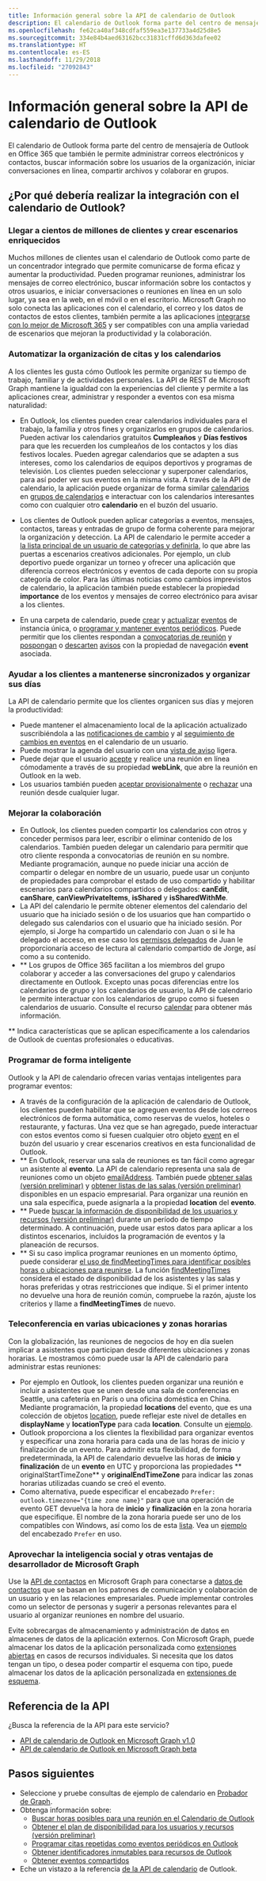 ```yaml
---
title: Información general sobre la API de calendario de Outlook
description: El calendario de Outlook forma parte del centro de mensajería de Outlook en Office 365 que también le permite administrar correos electrónicos y contactos, buscar información sobre los usuarios de la organización.
ms.openlocfilehash: fe62ca40af348cdfaf559ea3e137733a4d25d8e5
ms.sourcegitcommit: 334e84b4aed63162bcc31831cffd6d363dafee02
ms.translationtype: HT
ms.contentlocale: es-ES
ms.lasthandoff: 11/29/2018
ms.locfileid: "27092843"
---
```

# <a name="outlook-calendar-api-overview"></a>Información general sobre la API de calendario de Outlook

El calendario de Outlook forma parte del centro de mensajería de Outlook en Office 365 que también le permite administrar correos electrónicos y contactos, buscar información sobre los usuarios de la organización, iniciar conversaciones en línea, compartir archivos y colaborar en grupos.

## <a name="why-integrate-with-outlook-calendar"></a>¿Por qué debería realizar la integración con el calendario de Outlook?

### <a name="reach-hundreds-of-millions-of-customers-and-build-rich-scenarios"></a>Llegar a cientos de millones de clientes y crear escenarios enriquecidos

Muchos millones de clientes usan el calendario de Outlook como parte de un concentrador integrado que permite comunicarse de forma eficaz y aumentar la productividad. Pueden programar reuniones, administrar los mensajes de correo electrónico, buscar información sobre los contactos y otros usuarios, e iniciar conversaciones o reuniones en línea en un solo lugar, ya sea en la web, en el móvil o en el escritorio. Microsoft Graph no solo conecta las aplicaciones con el calendario, el correo y los datos de contactos de estos clientes, también permite a las aplicaciones [integrarse con lo mejor de Microsoft 365](overview-major-services.md) y ser compatibles con una amplia variedad de escenarios que mejoran la productividad y la colaboración.

### <a name="automate-appointment-organization-and-calendaring"></a>Automatizar la organización de citas y los calendarios

A los clientes les gusta cómo Outlook les permite organizar su tiempo de trabajo, familiar y de actividades personales. La API de REST de Microsoft Graph mantiene la igualdad con la experiencias del cliente y permite a las aplicaciones crear, administrar y responder a eventos con esa misma naturalidad:

- En Outlook, los clientes pueden crear calendarios individuales para el trabajo, la familia y otros fines y organizarlos en grupos de calendarios. Pueden activar los calendarios gratuitos **Cumpleaños** y **Días festivos** para que les recuerden los cumpleaños de los contactos y los días festivos locales. Pueden agregar calendarios que se adapten a sus intereses, como los calendarios de equipos deportivos y programas de televisión. Los clientes pueden seleccionar y superponer calendarios, para así poder ver sus eventos en la misma vista. A través de la API de calendario, la aplicación puede organizar de forma similar [calendarios](/graph/api/resources/calendar?view=graph-rest-1.0) en [grupos de calendarios](/graph/api/resources/calendargroup?view=graph-rest-1.0) e interactuar con los calendarios interesantes como con cualquier otro **calendario** en el buzón del usuario.

- Los clientes de Outlook pueden aplicar categorías a eventos, mensajes, contactos, tareas y entradas de grupo de forma coherente para mejorar la organización y detección. La API de calendario le permite acceder a [la lista principal de un usuario de categorías y definirla](/graph/api/outlookuser-post-mastercategories?view=graph-rest-1.0), lo que abre las puertas a escenarios creativos adicionales. Por ejemplo, un club deportivo puede organizar un torneo y ofrecer una aplicación que diferencia correos electrónicos y eventos de cada deporte con su propia categoría de color. Para las últimas noticias como cambios imprevistos de calendario, la aplicación también puede establecer la propiedad **importance** de los eventos y mensajes de correo electrónico para avisar a los clientes.

- En una carpeta de calendario, puede [crear](/graph/api/user-post-events?view=graph-rest-1.0) y [actualizar](/graph/api/event-update?view=graph-rest-1.0) [eventos](/graph/api/resources/event?view=graph-rest-1.0) de instancia única, o [programar y mantener eventos periódicos](outlook-schedule-recurring-events.md). Puede permitir que los clientes respondan a [convocatorias de reunión](/graph/api/resources/eventmessage?view=graph-rest-1.0) y [pospongan](/graph/api/event-snoozereminder?view=graph-rest-1.0) o [descarten](/graph/api/event-dismissreminder?view=graph-rest-1.0) [avisos](/graph/api/resources/reminder?view=graph-rest-1.0) con la propiedad de navegación **event** asociada.


### <a name="help-customers-stay-synchronized-and-navigate-their-day"></a>Ayudar a los clientes a mantenerse sincronizados y organizar sus días

La API de calendario permite que los clientes organicen sus días y mejoren la productividad:

<!-- change link to notifications to the concept topic once it's created. In general, try staying in the conceptual level in these overview topics, if conceptual topics are available for the link destination.
-->

- Puede mantener el almacenamiento local de la aplicación actualizado suscribiéndola a las [notificaciones de cambio](/graph/api/resources/webhooks?view=graph-rest-1.0) y al [seguimiento de cambios en eventos](delta-query-events.md) en el calendario de un usuario.
- Puede mostrar la agenda del usuario con una [vista de aviso](/graph/api/user-reminderview?view=graph-rest-1.0) ligera.
- Puede dejar que el usuario [acepte](/graph/api/event-accept?view=graph-rest-1.0) y realice una reunión en línea cómodamente a través de su propiedad **webLink**, que abre la reunión en Outlook en la web.
- Los usuarios también pueden [aceptar provisionalmente](/graph/api/event-tentativelyaccept?view=graph-rest-1.0) o [rechazar](/graph/api/event-decline?view=graph-rest-1.0) una reunión desde cualquier lugar.

### <a name="enhance-collaboration"></a>Mejorar la colaboración

- En Outlook, los clientes pueden compartir los calendarios con otros y conceder permisos para leer, escribir o eliminar contenido de los calendarios. También pueden delegar un calendario para permitir que otro cliente responda a convocatorias de reunión en su nombre. Mediante programación, aunque no puede iniciar una acción de compartir o delegar en nombre de un usuario, puede usar un conjunto de propiedades para comprobar el estado de uso compartido y habilitar escenarios para calendarios compartidos o delegados: **canEdit**, **canShare**, **canViewPrivateItems**, **isShared** y **isSharedWithMe**.
- La API del calendario le permite obtener elementos del calendario del usuario que ha iniciado sesión o de los usuarios que han compartido o delegado sus calendarios con el usuario que ha iniciado sesión. Por ejemplo, si Jorge ha compartido un calendario con Juan o si le ha delegado el acceso, en ese caso los [permisos delegados](permissions-reference.md#delegated-permissions-application-permissions-and-effective-permissions) de Juan le proporcionaría acceso de lectura al calendario compartido de Jorge, así como a su contenido.
- ** Los grupos de Office 365 facilitan a los miembros del grupo colaborar y acceder a las conversaciones del grupo y calendarios directamente en Outlook. Excepto unas pocas diferencias entre los calendarios de grupo y los calendarios de usuario, la API de calendario le permite interactuar con los calendarios de grupo como si fuesen calendarios de usuario. Consulte el recurso [calendar](/graph/api/resources/calendar?view=graph-rest-1.0) para obtener más información.

** Indica características que se aplican específicamente a los calendarios de Outlook de cuentas profesionales o educativas.


### <a name="schedule-smart"></a>Programar de forma inteligente

Outlook y la API de calendario ofrecen varias ventajas inteligentes para programar eventos:

- A través de la configuración de la aplicación de calendario de Outlook, los clientes pueden habilitar que se agreguen eventos desde los correos electrónicos de forma automática, como reservas de vuelos, hoteles o restaurante, y facturas. Una vez que se han agregado, puede interactuar con estos eventos como si fuesen cualquier otro objeto [event](/graph/api/resources/event?view=graph-rest-1.0) en el buzón del usuario y crear escenarios creativos en esta funcionalidad de Outlook.
- ** En Outlook, reservar una sala de reuniones es tan fácil como agregar un asistente al **evento**. La API de calendario representa una sala de reuniones como un objeto [emailAddress](/graph/api/resources/emailaddress?view=graph-rest-1.0). También puede [obtener salas (versión preliminar)](/graph/api/user-findrooms?view=graph-rest-beta) y [obtener listas de las salas (versión preliminar)](/graph/api/user-findroomlists?view=graph-rest-beta) disponibles en un espacio empresarial. Para organizar una reunión en una sala específica, puede asignarla a la propiedad **location** del **evento**.
- ** Puede [buscar la información de disponibilidad de los usuarios y recursos (versión preliminar)](outlook-get-free-busy-schedule.md) durante un período de tiempo determinado. A continuación, puede usar estos datos para aplicar a los distintos escenarios, incluidos la programación de eventos y la planeación de recursos.
- ** Si su caso implica programar reuniones en un momento óptimo, puede considerar [el uso de findMeetingTimes para identificar posibles horas o ubicaciones para reunirse](findmeetingtimes-example.md). La función [findMeetingTimes](/graph/api/user-findmeetingtimes?view=graph-rest-1.0) considera el estado de disponibilidad de los asistentes y las salas y horas preferidas y otras restricciones que indique. Si el primer intento no devuelve una hora de reunión común, compruebe la razón, ajuste los criterios y llame a **findMeetingTimes** de nuevo.


### <a name="teleconference-across-multiple-locations-and-time-zones"></a>Teleconferencia en varias ubicaciones y zonas horarias

Con la globalización, las reuniones de negocios de hoy en día suelen implicar a asistentes que participan desde diferentes ubicaciones y zonas horarias. Le mostramos cómo puede usar la API de calendario para administrar estas reuniones:

- Por ejemplo en Outlook, los clientes pueden organizar una reunión e incluir a asistentes que se unen desde una sala de conferencias en Seattle, una cafetería en París o una oficina doméstica en China. Mediante programación, la propiedad **locations** del evento, que es una colección de objetos [location](/graph/api/resources/location?view=graph-rest-1.0), puede reflejar este nivel de detalles en **displayName** y **locationType** para cada **location**. Consulte un [ejemplo](/graph/api/event-get?view=graph-rest-1.0#request-2).
- Outlook proporciona a los clientes la flexibilidad para organizar eventos y especificar una zona horaria para cada una de las horas de inicio y finalización de un evento. Para admitir esta flexibilidad, de forma predeterminada, la API de calendario devuelve las horas de **inicio** y **finalización** de un **evento** en UTC y proporciona las propiedades ** originalStartTimeZone** y **originalEndTimeZone** para indicar las zonas horarias utilizadas cuando se creó el evento.
- Como alternativa, puede especificar el encabezado `Prefer: outlook.timezone="{time zone name}"` para que una operación de evento GET devuelva la hora de **inicio** y **finalización** en la zona horaria que especifique. El nombre de la zona horaria puede ser uno de los compatibles con Windows, así como los de esta [lista](/graph/api/resources/datetimetimezone?view=graph-rest-1.0). Vea un [ejemplo](/graph/api/event-get?view=graph-rest-1.0#request-1) del encabezado `Prefer` en uso.


### <a name="take-advantage-of-social-intelligence-and-other-developer-conveniences-in-microsoft-graph"></a>Aprovechar la inteligencia social y otras ventajas de desarrollador de Microsoft Graph

Use la [API de contactos](people-example.md) en Microsoft Graph para conectarse a [datos de contactos](/graph/api/resources/person?view=graph-rest-1.0) que se basan en los patrones de comunicación y colaboración de un usuario y en las relaciones empresariales. Puede implementar controles como un selector de personas y sugerir a personas relevantes para el usuario al organizar reuniones en nombre del usuario.

Evite sobrecargas de almacenamiento y administración de datos en almacenes de datos de la aplicación externos. Con Microsoft Graph, puede almacenar los datos de la aplicación personalizada como [extensiones abiertas](extensibility-overview.md#open-extensions) en casos de recursos individuales. Si necesita que los datos tengan un tipo, o desea poder compartir el esquema con tipo, puede almacenar los datos de la aplicación personalizada en [extensiones de esquema](extensibility-overview.md#schema-extensions).

## <a name="api-reference"></a>Referencia de la API
¿Busca la referencia de la API para este servicio?

- [API de calendario de Outlook en Microsoft Graph v1.0](/graph/api/resources/calendar?view=graph-rest-1.0)
- [API de calendario de Outlook en Microsoft Graph beta](/graph/api/resources/calendar?view=graph-rest-beta)


## <a name="next-steps"></a>Pasos siguientes

- Seleccione y pruebe consultas de ejemplo de calendario en [Probador de Graph](https://developer.microsoft.com/graph/graph-explorer/?request=me%2Fevents&version=v1.0).
- Obtenga información sobre:
  - [Buscar horas posibles para una reunión en el Calendario de Outlook](findmeetingtimes-example.md)
  - [Obtener el plan de disponibilidad para los usuarios y recursos (versión preliminar)](outlook-get-free-busy-schedule.md)
  - [Programar citas repetidas como eventos periódicos en Outlook](outlook-schedule-recurring-events.md)
  - [Obtener identificadores inmutables para recursos de Outlook](outlook-immutable-id.md)
  - [Obtener eventos compartidos](outlook-get-shared-events-calendars.md)
- Eche un vistazo a la referencia [de la API de calendario](/graph/api/resources/calendar?view=graph-rest-1.0) de Outlook.

<!-- Replace the last item with the calendar API overview when it's published.
-->
